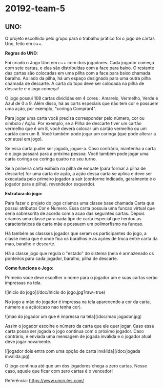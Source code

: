 # 20192-team-5


## UNO:

O projeto escolhido pelo grupo para o trabalho prático foi o jogo de cartas Uno, feito em c++.


**Regras do UNO**:

Foi criado o Jogo Uno em c++ com dois jogadores. Cada jogador começa com sete cartas, e elas são distribuídas com a face para baixo. O restante das cartas são colocadas em uma pilha  com a face para baixo chamada baralho. Ao lado da pilha, há um espaço designado para uma outra pilha chamada de descarte. A carta do topo deve ser colocada na pilha de descarte e o jogo começa!

O jogo possui 108 cartas divididas em 4 cores : Amarelo, Vermelho, Verde e Azul de 0 a 9. Além disso, há  as carts especiais que não tem cor e possuem uma ação, por exemplo, "coringa Comprar4".


Para jogar uma carta você precisa corresponder pelo número, cor ou símbolo / Ação. Por exemplo, se a Pilha de descarte tiver um cartão vermelho que é um 8, você deverá colocar um cartão vermelho ou um cartão com um 8. Você também pode jogar um coringa (que pode alterar a cor atual em jogo).

Se essa carta puder ser jogada, jogue-a. Caso contrário, mantenha a carta e o jogo passará para a próxima pessoa. Você também pode jogar uma carta coringa ou coringa quatro no seu turno.


Se a primeira carta exibida na pilha de empate (para formar a pilha de descarte) for uma carta de ação, a ação dessa carta se aplica e deve ser executada pelo primeiro jogador a sair (conforme indicado, geralmente é o jogador para a pilha). revendedor esquerdo). 

**Estrutura do jogo:**

Para fazer o projeto do jogo criamos uma classe base chamada Carta que possui atributos Cor e Numero. Essa carta possuia uma funcao virtual que seria sobrescrita de acordo com a acao das seguintes cartas.  Depois criamos uma classe para cada tipo de carta especial que herdou as caracteristicas da carta mãe e possuem um polimorfismo na funcao. 

Há também as classses jogador que seram os participantes do jogo, a classe mesa que é onde fica os baralhos e as ações de troca entre carta da mao, baralho e descarte.

Há a classe jogo que regula o "estado" do sistema (nela é armazenado os ponteiros para cada jogador, baralho, pilha de descarte. 

**Como funciona o Jogo:**

Primeiro voce deve escolher o nome para o jogador um e suas cartas serão impressas na tela.

![inicio do jogo](/doc/Inicio do jogo.jpg?raw=true)


No jogo a mão do jogador é impressa na tela aparecendo a cor da carta, número e a ação(caso nao tenha cor).

![mao do jogador um  que é impressa na tela](/doc/mao jogador.jpg)

Assim o jogador escolhe o número da carta que ele quer jogar. Caso essa carta possa ser jogada o jogo continua com o próximo jogador. Caso contrário, é enviada uma mensagem de jogada inválida e o jogador atual deve jogar novamente. 

![jogador dois entra com uma opção de carta inválida](/doc/jogada invalida.jpg)

O jogo continua até que um dos jogadores chega a zero cartas. Nesse caso, aquele que ficar com zero cartas é o vencedor!


Referência:
https://www.unorules.com/

